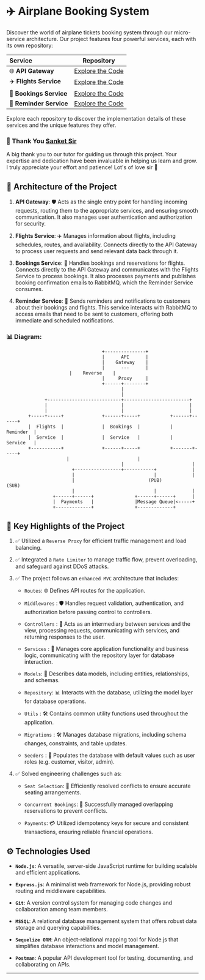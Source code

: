 # ✈️ Airplane Booking System

Discover the world of airplane tickets booking system through our micro-service architecture. Our project features four powerful services, each with its own repository:

| **Service**             |                                   **Repository**                                    |
| :---------------------- | :---------------------------------------------------------------------------------: |
| 🌐 **API Gateway**      |   [Explore the Code](https://github.com/manojkumar-0108/Flights-API-Gateway.git)    |
| ✈️ **Flights Service**  |     [Explore the Code](https://github.com/manojkumar-0108/flights-Service.git)      |
| 📅 **Bookings Service** | [Explore the Code](https://github.com/manojkumar-0108/flights-booking-service.git)  |
| 🔔 **Reminder Service** | [Explore the Code](https://github.com/manojkumar-0108/flights-reminder-service.git) |

Explore each repository to discover the implementation details of these services and the unique features they offer.

### 🙏 Thank You [Sanket Sir](https://github.com/singhsanket143)

A big thank you to our tutor for guiding us through this project. Your expertise and dedication have been invaluable in helping us learn and grow. I truly appreciate your effort and patience! Lot's of love sir 🌟

## 🌟 Architecture of the Project

1. **API Gateway**: 🛡️ Acts as the single entry point for handling incoming requests, routing them to the appropriate services, and ensuring smooth communication. It also manages user authentication and authorization for security.

2. **Flights Service**: ✈️ Manages information about flights, including schedules, routes, and availability. Connects directly to the API Gateway to process user requests and send relevant data back through it.

3. **Bookings Service**: 📅 Handles bookings and reservations for flights. Connects directly to the API Gateway and communicates with the Flights Service to process bookings. It also processes payments and publishes booking confirmation emails to RabbitMQ, which the Reminder Service consumes.

4. **Reminder Service**: 📧 Sends reminders and notifications to customers about their bookings and flights. This service interacts with RabbitMQ to access emails that need to be sent to customers, offering both immediate and scheduled notifications.

### 📊 Diagram:

```
                                   +---------------+
                                   |      API      |
                                   |    Gateway    |
                                   |      ---      |
				       |    Reverse    |
                                   |     Proxy     |
                                   +------+--------+
                                          |
                                          |
              +---------------------------+------------------------+
              |                           |                        |
              |                           |                        |
        +-----+-----+              +------+-----+           +------+------+
        |  Flights  |              |  Bookings  |           |   Reminder  |
        |  Service  |              |  Service   |           |   Service   |
        +-----------+              +------+-----+           +-------+-----+
					  |                         |
                                          |                         |
                        +-----------------+-----------+             |
                        |                             |             |
                        |                           (PUB)         (SUB)
                        |                             |             |
                 +------+------+               +------+------+      |
                 |  Payments   |               |Message Queue|<-----+
                 +-------------+               +-------------+

```

## 🎯 Key Highlights of the Project

1. ✅ Utilized a `Reverse Proxy` for efficient traffic management and load balancing.

2. ✅ Integrated a `Rate Limiter` to manage traffic flow, prevent overloading, and safeguard against DDoS attacks.

3. ✅ The project follows an `enhanced MVC` architecture that includes:

   - `Routes`: 🌐 Defines API routes for the application.

   - `Middlewares` : 🛡️ Handles request validation, authentication, and authorization before passing control to controllers.

   - `Controllers` : 💼 Acts as an intermediary between services and the view, processing requests, communicating with services, and returning responses to the user.

   - `Services` : 🔧 Manages core application functionality and business logic, communicating with the repository layer for database interaction.

   - `Models`: 🧩 Describes data models, including entities, relationships, and schemas.

   - `Repository`: 📊 Interacts with the database, utilizing the model layer for database operations.

   - `Utils` : 🛠️ Contains common utility functions used throughout the application.

   - `Migrations` : 🛠️ Manages database migrations, including schema changes, constraints, and table updates.

   - `Seeders` : 🌱 Populates the database with default values such as user roles (e.g. customer, visitor, admin).

4. ✅ Solved engineering challenges such as:

   - `Seat Selection`: 🛫 Efficiently resolved conflicts to ensure accurate seating arrangements.

   - `Concurrent Bookings`: 📅 Successfully managed overlapping reservations to prevent conflicts.

   - `Payments`: 💳 Utilized idempotency keys for secure and consistent transactions, ensuring reliable financial operations.

## ⚙️ Technologies Used

- **`Node.js`**: A versatile, server-side JavaScript runtime for building scalable and efficient applications.

- **`Express.js`**: A minimalist web framework for Node.js, providing robust routing and middleware capabilities.

- **`Git`**: A version control system for managing code changes and collaboration among team members.

- **`MSSQL`**: A relational database management system that offers robust data storage and querying capabilities.

- **`Sequelize ORM`**: An object-relational mapping tool for Node.js that simplifies database interactions and model management.

- **`Postman`**: A popular API development tool for testing, documenting, and collaborating on APIs.

---
